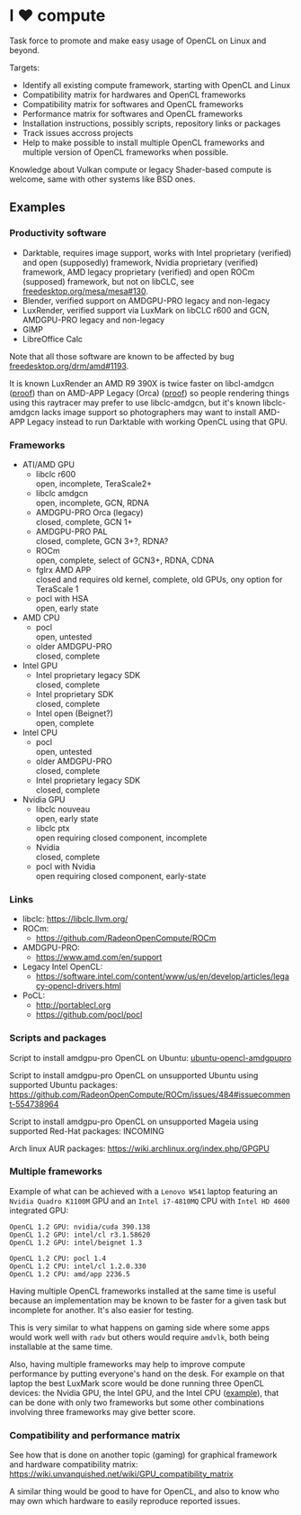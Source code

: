 I ♥ compute
===========

Task force to promote and make easy usage of OpenCL on Linux and beyond.

Targets:

- Identify all existing compute framework, starting with OpenCL and Linux
- Compatibility matrix for hardwares and OpenCL frameworks
- Compatibility matrix for softwares and OpenCL frameworks
- Performance matrix for softwares and OpenCL frameworks
- Installation instructions, possibly scripts, repository links or packages
- Track issues accross projects
- Help to make possible to install multiple OpenCL frameworks and multiple version of OpenCL frameworks when possible.

Knowledge about Vulkan compute or legacy Shader-based compute is welcome, same with other systems like BSD ones.

Examples
--------

### Productivity software

- Darktable, requires image support, works with Intel proprietary (verified) and open (supposedly) framework, Nvidia proprietary (verified) framework, AMD legacy proprietary (verified) and open ROCm (supposed) framework, but not on libCLC, see [freedesktop.org/mesa/mesa#130](https://gitlab.freedesktop.org/mesa/mesa/-/issues/130).
- Blender, verified support on AMDGPU-PRO legacy and non-legacy
- LuxRender, verified support via LuxMark on libCLC r600 and GCN, AMDGPU-PRO legacy and non-legacy
- GIMP
- LibreOffice Calc

Note that all those software are known to be affected by bug [freedesktop.org/drm/amd#1193](https://gitlab.freedesktop.org/drm/amd/-/issues/1193#note_555037).

It is known LuxRender an AMD R9 390X is twice faster on libcl-amdgcn ([proof](http://luxmark.info/node/8102)) than on AMD-APP Legacy (Orca) ([proof](http://luxmark.info/node/8103)) so people rendering things using this raytracer may prefer to use libclc-amdgcn, but it's known libclc-amdgcn lacks image support so photographers may want to install AMD-APP Legacy instead to run Darktable with working OpenCL using that GPU.

### Frameworks

- ATI/AMD GPU
  - libclc r600  
  open, incomplete, TeraScale2+
  - libclc amdgcn  
  open, incomplete, GCN, RDNA
  - AMDGPU-PRO Orca (legacy)  
  closed, complete, GCN 1+
  - AMDGPU-PRO PAL  
  closed, complete, GCN 3+?, RDNA?
  - ROCm  
  open, complete, select of GCN3+, RDNA, CDNA
  - fglrx AMD APP  
  closed and requires old kernel, complete, old GPUs, ony option for TeraScale 1
  - pocl with HSA  
  open, early state
- AMD CPU
  - pocl  
  open, untested
  - older AMDGPU-PRO  
  closed, complete
- Intel GPU
  - Intel proprietary legacy SDK  
  closed, complete
  - Intel proprietary SDK  
  closed, complete
  - Intel open (Beignet?)  
  open, complete
- Intel CPU
  - pocl  
  open, untested
  - older AMDGPU-PRO  
  closed, complete
  - Intel proprietary legacy SDK  
  closed, complete
- Nvidia GPU
  - libclc nouveau  
  open, early state
  - libclc ptx  
  open requiring closed component, incomplete
  - Nvidia  
  closed, complete
  - pocl with Nvidia  
  open requiring closed component, early-state

### Links

- libclc: https://libclc.llvm.org/
- ROCm:
  - https://github.com/RadeonOpenCompute/ROCm
- AMDGPU-PRO:
  - https://www.amd.com/en/support
- Legacy Intel OpenCL:
  - https://software.intel.com/content/www/us/en/develop/articles/legacy-opencl-drivers.html
- PoCL:
  - http://portablecl.org
  - https://github.com/pocl/pocl


### Scripts and packages

Script to install amdgpu-pro OpenCL on Ubuntu: [ubuntu-opencl-amdgpupro](scripts/ubuntu-opencl-amdgpupro)

Script to install amdgpu-pro OpenCL on unsupported Ubuntu using supported Ubuntu packages: https://github.com/RadeonOpenCompute/ROCm/issues/484#issuecomment-554738964

Script to install amdgpu-pro OpenCL on unsupported Mageia using supported Red-Hat packages: INCOMING

Arch linux AUR packages: https://wiki.archlinux.org/index.php/GPGPU

### Multiple frameworks

Example of what can be achieved with a `Lenovo W541` laptop featuring an `Nvidia Quadro K1100M` GPU and an `Intel i7-4810MQ` CPU with `Intel HD 4600` integrated GPU:

```
OpenCL 1.2 GPU: nvidia/cuda 390.138
OpenCL 1.2 GPU: intel/cl r3.1.58620
OpenCL 1.2 GPU: intel/beignet 1.3

OpenCL 1.2 CPU: pocl 1.4
OpenCL 1.2 CPU: intel/cl 1.2.0.330
OpenCL 1.2 CPU: amd/app 2236.5
```

Having multiple OpenCL frameworks installed at the same time is useful because an implementation may be known to be faster for a given task but incomplete for another. It's also easier for testing.

This is very similar to what happens on gaming side where some apps would work well with `radv` but others would require `amdvlk`, both being installable at the same time.

Also, having multiple frameworks may help to improve compute performance by putting everyone's hand on the desk. For example on that laptop the best LuxMark score would be done running three OpenCL devices: the Nvidia GPU, the Intel GPU, and the Intel CPU ([example](http://luxmark.info/node/3425)), that can be done with only two frameworks but some other combinations involving three frameworks may give better score.

### Compatibility and performance matrix

See how that is done on another topic (gaming) for graphical framework and hardware compatibility matrix: https://wiki.unvanquished.net/wiki/GPU_compatibility_matrix

A similar thing would be good to have for OpenCL, and also to know who may own which hardware to easily reproduce reported issues.